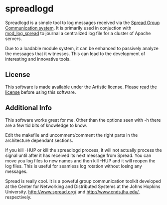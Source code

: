 # spreadlogd #

Spreadlogd is a simple tool to log messages received via the [Spread Group Communication system](http://www.spread.org/).  It is primarily used in conjuction with [mod_log_spread](http://www.backhand.org/mod_log_spread/) to journal a centralized log file for a cluster of Apache servers.

Due to a loadable module system, it can be enhanced to passively analyze the messages that it witnesses.  This can lead to the development of interesting and innovative tools.

## License ## 
This software is made available under the Artistic license. Please [read the license](Artistic.txt) before using this software.

## Additional Info ##
This software works great for me.  Other than the options seen with -h
there are a few tid bits of knowledge to know.

Edit the makefile and uncomment/comment the right parts in the architecture
dependant sections.

If you kill -HUP or kill the spreadlogd process, it will not actually
process the signal until after it has received its next message from
Spread.  You can move you log files to new names and then kill -HUP 
and it will reopen the log files.  This is useful for seamless log rotation
without losing any messages.

Spread is really cool.  It is a poweful group communication toolkit 
developed at the Center for Networking and Distributed Systems at the
Johns Hopkins University.  http://www.spread.org/ and
http://www.cnds.jhu.edu/, respectively.


